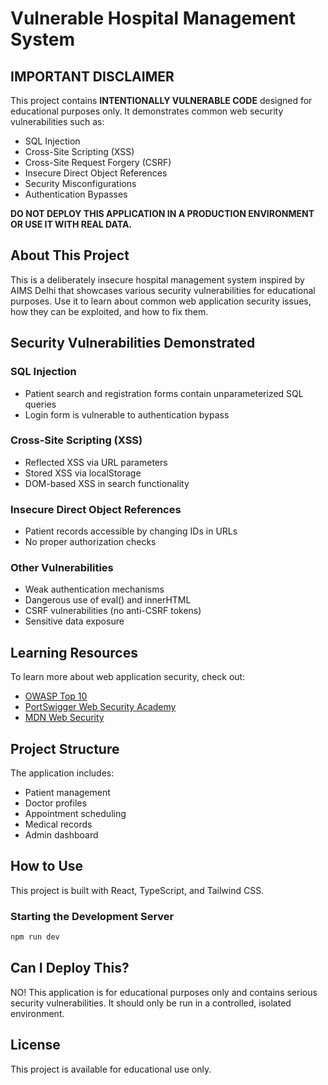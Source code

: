 
# Vulnerable Hospital Management System

## IMPORTANT DISCLAIMER

This project contains **INTENTIONALLY VULNERABLE CODE** designed for educational purposes only. It demonstrates common web security vulnerabilities such as:

- SQL Injection
- Cross-Site Scripting (XSS)
- Cross-Site Request Forgery (CSRF)
- Insecure Direct Object References
- Security Misconfigurations
- Authentication Bypasses

**DO NOT DEPLOY THIS APPLICATION IN A PRODUCTION ENVIRONMENT OR USE IT WITH REAL DATA.**

## About This Project

This is a deliberately insecure hospital management system inspired by AIMS Delhi that showcases various security vulnerabilities for educational purposes. Use it to learn about common web application security issues, how they can be exploited, and how to fix them.

## Security Vulnerabilities Demonstrated

### SQL Injection
- Patient search and registration forms contain unparameterized SQL queries
- Login form is vulnerable to authentication bypass

### Cross-Site Scripting (XSS)
- Reflected XSS via URL parameters
- Stored XSS via localStorage
- DOM-based XSS in search functionality

### Insecure Direct Object References
- Patient records accessible by changing IDs in URLs
- No proper authorization checks

### Other Vulnerabilities
- Weak authentication mechanisms
- Dangerous use of eval() and innerHTML
- CSRF vulnerabilities (no anti-CSRF tokens)
- Sensitive data exposure

## Learning Resources

To learn more about web application security, check out:
- [OWASP Top 10](https://owasp.org/www-project-top-ten/)
- [PortSwigger Web Security Academy](https://portswigger.net/web-security)
- [MDN Web Security](https://developer.mozilla.org/en-US/docs/Web/Security)

## Project Structure

The application includes:
- Patient management
- Doctor profiles
- Appointment scheduling
- Medical records
- Admin dashboard

## How to Use

This project is built with React, TypeScript, and Tailwind CSS.

### Starting the Development Server

```sh
npm run dev
```

## Can I Deploy This?

NO! This application is for educational purposes only and contains serious security vulnerabilities. It should only be run in a controlled, isolated environment.

## License

This project is available for educational use only.
